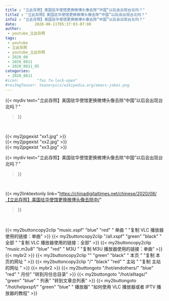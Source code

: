```yaml
---
title : "立此存照】美国驻华使馆更换微博头像去除“中国”以后会出现台北吗？"
title2 : "立此存照】美国驻华使馆更换微博头像去除“中国”以后会出现台北吗？"
info2 : "立此存照】美国驻华使馆更换微博头像去除“中国”以后会出现台北吗？"
date:        2020-08-11T05:37:03-07:00
author:
 - youtube_立此存照
tags:
 - youtube
 - 立此存照
 - youtube_立此存照
 - 2020_08
 - 2020_0811
 - 2020_0811_05
categories:
 - 2020_0811
#icon:        "fas fa-lock-open"
#resImgTeaser: teaserpics/wikipedia.org/emacs-jokes.png
---
```


{{< mydiv text="立此存照】美国驻华使馆更换微博头像去除“中国”以后会出现台北吗？"
>}}
<br>



{{< my2jpgexist "xx1.jpg" >}}<br>
{{< my2jpgexist "xx2.jpg" >}}<br>
{{< my2jpgexist "xx3.jpg" >}}<br>



{{< mydiv text="立此存照】美国驻华使馆更换微博头像去除“中国”以后会出现台北吗？"
>}}
<br>

{{< my2linktextonly link="https://chinadigitaltimes.net/chinese/2020/08/【立此存照】美国驻华使馆更换微博头像去除中/"
>}}


<br>

{{< my2buttoncopy2clip "music.xspf"        "blue"   "red"    " 单曲 "  "复制 VLC 播放器使用的链接：单曲" >}} {{< my2buttoncopy2clip "/all.xspf"         "green"  "black"  " 全部 "  "复制 VLC 播放器使用的链接：全部" >}} {{< my2buttoncopy2clip "music.m3u8"        "blue"   "red"    " M3U  "    "复制 M3U 播放器使用的链接：单曲" >}} {{< mybr2 >}} {{< my2buttoncopy2clip ""                  "green"  "black"  " 本页 "    "复制 本页的网址 " >}} {{< my2buttoncopy2clip "/"                 "black"  "red"    " 主站 "    "复制 主站的网址 " >}} {{< mybr2 >}} {{< my2buttongoto      "/hot/endothers/"   "blue"   "red"    " 月份"   "转到月份总目录" >}} {{< my2buttongoto      "/hot/alltags/"     "green"  "blue"   " 列表"   "转到文章总列表" >}} {{< my2buttongoto      "/hot/helpxspf/"    "green"  "blue"   " 播放器" "如何使用 VLC 播放器或者 IPTV 播放器的教程" >}} 
